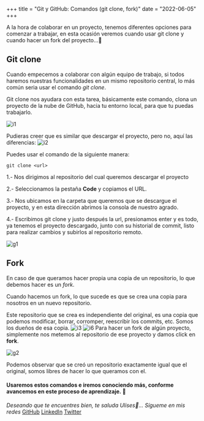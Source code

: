 +++
title = "Git y GitHub: Comandos (git clone, fork)"
date = "2022-06-05"
+++

A la hora de colaborar en un proyecto, tenemos diferentes opciones para comenzar a trabajar, en esta ocasión veremos cuando usar git clone y cuando hacer un fork del proyecto...🐤

<!--more-->
## Git clone

Cuando empecemos a colaborar con algún equipo de trabajo, si todos haremos nuestras funcionalidades en un mismo repositorio central, lo más común seria usar el comando *git clone*.

Git clone nos ayudara con esta tarea, básicamente este comando, clona un proyecto de la nube de GitHub, hacia tu entorno local, para que tu puedas trabajarlo.

![i1](https://user-images.githubusercontent.com/99143567/172074611-cd93f0a2-ccda-4b34-9ffb-117e327749e4.png)

Pudieras creer que es similar que descargar el proyecto, pero no, aquí las diferencias:
![i2](https://user-images.githubusercontent.com/99143567/172074620-6c426ea5-1f74-4bab-9aff-70cf8665cb82.png)

Puedes usar el comando de la siguiente manera:

```
git clone <url>
```

1.- Nos dirigimos al repositorio del cual queremos descargar el proyecto

2.- Seleccionamos la pestaña **Code** y copiamos el URL.

3.- Nos ubicamos en la carpeta que queremos que se descargue el proyecto, y en esta dirección abrimos la consola de nuestro agrado.

4.- Escribimos git clone y justo después la url, presionamos enter y es todo, ya tenemos el proyecto descargado, junto con su historial de commit, listo para realizar cambios y subirlos al repositorio remoto.

![g1](https://user-images.githubusercontent.com/99143567/172074631-5110e458-abc7-4850-92d1-10e1267d0c60.gif)

## Fork

En caso de que queramos hacer propia una copia de un repositorio, lo que debemos hacer es un *fork*.

Cuando hacemos un fork, lo que sucede es que se crea una copia para nosotros en un nuevo repositorio. 

Este repositorio que se crea es independiente del original, es una copia que podemos modificar, borrar, corromper, reescribir los commits, etc. Somos los dueños de esa copia.
![i3](https://user-images.githubusercontent.com/99143567/172074638-4c22a0f9-8675-4951-bb02-c5bec8cdc5ac.png)
![i6](https://user-images.githubusercontent.com/99143567/172075807-3153da15-4b05-4c2e-acc3-1028a3e57367.png)
Para hacer un fork de algún proyecto, simplemente nos metemos al repositorio de ese proyecto y damos click en **fork**.

![g2](https://user-images.githubusercontent.com/99143567/172074643-0b95d02b-d8c2-41bd-a2a5-98d40164a94f.gif)

Podemos observar que se creó un repositorio exactamente igual que el original, somos libres de hacer lo que queramos con el.

#### Usaremos estos comandos e iremos conociendo más, conforme avancemos en este proceso de aprendizaje. 🚀

*Deseando que te encuentres bien, te saluda Ulises🤵...*
*Sígueme en mis redes*
[GitHub](https://github.com/UlisesOrnelasR)
[LinkedIn](https://www.linkedin.com/in/ulises-ornelas/)
[Twitter](https://twitter.com/UlisesOrnelass)
